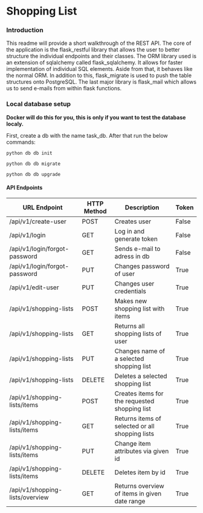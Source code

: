 # Shopping List

### Introduction

This readme will provide a short walkthrough of the REST API. The core of the application is the flask_restful library that allows the user to better structure the individual endpoints and their classes. The ORM library used is an extension of sqlalchemy called flask_sqlalchemy. It allows for faster implementation of individual SQL elements. Aside from that, it behaves like the normal ORM. In addition to this, flask_migrate is used to push the table structures onto PostgreSQL. The last major library is flask_mail which allows us to send e-mails from within flask functions.

### Local database setup

**Docker will do this for you, this is only if you want to test the database localy.**

First, create a db with the name task_db. After that run the below commands:

`python db db init`

`python db db migrate`

`python db db upgrade`


#### API Endpoints

| **URL Endpoint**                | **HTTP Method** | **Description**                                 | **Token** |
|---------------------------------|-----------------|-------------------------------------------------|-----------|
| /api/v1/create-user             | POST            | Creates user                                    | False     |
| /api/v1/login                   | GET             | Log in and generate token                       | False     |
| /api/v1/login/forgot-password   | GET             | Sends e-mail to adress in db                    | False     |
| /api/v1/login/forgot-password   | PUT             | Changes password of user                        | True      |
| /api/v1/edit-user               | PUT             | Changes user credentials                        | True      |
| /api/v1/shopping-lists          | POST            | Makes new shopping list with items              | True      |
| /api/v1/shopping-lists          | GET             | Returns all shopping lists of user              | True      |
| /api/v1/shopping-lists          | PUT             | Changes name of a selected shopping list        | True      |
| /api/v1/shopping-lists          | DELETE          | Deletes a selected shopping list                | True      |
| /api/v1/shopping-lists/items    | POST            | Creates items for the requested shopping list   | True      |
| /api/v1/shopping-lists/items    | GET             | Returns items of selected or all shopping lists | True      |
| /api/v1/shopping-lists/items    | PUT             | Change item attributes via given id             | True      |
| /api/v1/shopping-lists/items    | DELETE          | Deletes item by id                              | True      |
| /api/v1/shopping-lists/overview | GET             | Returns overview of items in given date range   | True      |
